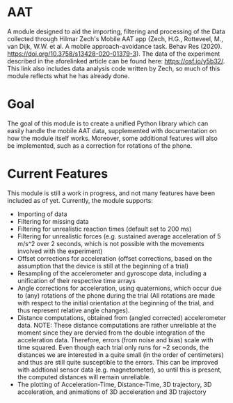 # AAT

A module designed to aid the importing, filtering and processing of the Data collected through Hilmar Zech's Mobile AAT app (Zech, H.G., Rotteveel, M., van Dijk, W.W. et al. A mobile approach-avoidance task. Behav Res (2020). https://doi.org/10.3758/s13428-020-01379-3). The data of the experiment described in the aforelinked article can be found here: https://osf.io/y5b32/. This link also includes data analysis code written by Zech, so much of this module reflects what he has already done. 

# Goal
The goal of this module is to create a unified Python library which can easily handle the mobile AAT data, supplemented with documentation on how the module itself works. Moreover, some additional features will also be implemented, such as a correction for rotations of the phone. 

# Current Features
This module is still a work in progress, and not many features have been included as of yet. Currently, the module supports:
- Importing of data
- Filtering for missing data
- Filtering for unrealistic reaction times (default set to 200 ms)
- Filtering for unrealistic forces (e.g. sustained average acceleration of 5 m/s^2 over 2 seconds, which is not possible with the movements involved with the experiment)
- Offset corrections for acceleration (offset corrections, based on the assumption that the device is still at the beginning of a trial)
- Resampling of the accelerometer and gyroscope data, including a unification of their respective time arrays
- Angle corrections for acceleration, using quaternions, which occur due to (any) rotations of the phone during the trial (All rotations are made with respect to the initial orientation at the beginning of the trial, and thus represent relative angle changes). 
- Distance computations, obtained from (angled corrected) accelerometer data. NOTE: These distance computations are rather unreliable at the moment since they are dervied from the double integration of the acceleration data. Therefore, errors (from noise and bias) scale with time squared. Even though each trial only runs for ~2 seconds, the distances we are interested in a quite small (in the order of centimeters) and thus are still quite susceptible to the errors. This can be improved with addtional sensor data (e.g. magnetometer), so until this is present, the computed distances will remain unreliable. 
- The plotting of Acceleration-Time, Distance-Time, 3D trajectory, 3D acceleration, and animations of 3D acceleration and 3D trajectory
